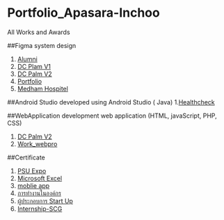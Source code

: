 # Portfolio_Apasara-Inchoo
All Works and Awards

##Figma
system design
1. [Alumni](https://www.figma.com/design/UTgcbkjfZwtNXdxj8zYT0R/alumni?)
2. [DC Plam V1](https://www.figma.com/design/3056NazGlFwFTyIfJNxooI/DC-Palm?)
3. [DC Palm V2](https://www.figma.com/design/F72iXUCg291guSt0HbLPjg/UI-DC-Plam-V2?node-id=0-1&t=z0XAIC2MwAJioKg2-1)
4. [Portfolio](https://www.figma.com/design/wtEG3vb0CG5V7uIz3XLLVj/Design-System-Web-Portfolio?)
5. [Medham Hospitel](https://www.figma.com/design/aBwQgvtTVJVNaFVf1gpkXY/Medham-Hospitel?)

##Android Studio
developed using Android Studio ( Java)
1.[Healthcheck](https://drive.google.com/file/d/1T5NMbV7U2vRyYzBiQkHB0aEVMcdzGm6F/view?usp=sharing)

##WebApplication
development  web application (HTML, javaScript, PHP, CSS)
1. [DC Palm V2](https://github.com/apasara-ic5/Portfolio_Apasara-Inchoo/tree/03cb94d9f7c7e7d79e90795dcb0c620e957cf6ec/Project%20DC%20Palm%20V2/projectPalm)
2. [Work_webpro](https://github.com/apasara-ic5/Portfolio_Apasara-Inchoo/tree/03cb94d9f7c7e7d79e90795dcb0c620e957cf6ec/Work_webpro)

##Certificate
1. [PSU Expo](https://github.com/apasara-ic5/Portfolio_Apasara-Inchoo/blob/03cb94d9f7c7e7d79e90795dcb0c620e957cf6ec/Certificate/%E0%B8%A3%E0%B8%B2%E0%B8%87%E0%B8%A7%E0%B8%B1%E0%B8%A5%20PSU%20Expo.pdf)
2. [Microsoft Excel](https://github.com/apasara-ic5/Portfolio_Apasara-Inchoo/blob/03cb94d9f7c7e7d79e90795dcb0c620e957cf6ec/Certificate/%E0%B8%AD%E0%B8%9A%E0%B8%A3%E0%B8%A1%20Microsoft%20Excel.pdf)
3. [moblie app](https://github.com/apasara-ic5/Portfolio_Apasara-Inchoo/blob/03cb94d9f7c7e7d79e90795dcb0c620e957cf6ec/Certificate/%E0%B8%AD%E0%B8%9A%E0%B8%A3%E0%B8%A1%20moblie%20app.pdf)
4. [การทำงานในองค์กร](https://github.com/apasara-ic5/Portfolio_Apasara-Inchoo/blob/03cb94d9f7c7e7d79e90795dcb0c620e957cf6ec/Certificate/%E0%B8%AD%E0%B8%9A%E0%B8%A3%E0%B8%A1%E0%B8%81%E0%B8%B2%E0%B8%A3%E0%B8%97%E0%B8%B3%E0%B8%87%E0%B8%B2%E0%B8%99%E0%B9%83%E0%B8%99%E0%B8%AD%E0%B8%87%E0%B8%84%E0%B9%8C%E0%B8%81%E0%B8%A3.pdf)
5. [ผู้ประกอบการ Start Up](https://github.com/apasara-ic5/Portfolio_Apasara-Inchoo/blob/03cb94d9f7c7e7d79e90795dcb0c620e957cf6ec/Certificate/%E0%B8%AD%E0%B8%9A%E0%B8%A3%E0%B8%A1%E0%B8%9C%E0%B8%B9%E0%B9%89%E0%B8%9B%E0%B8%A3%E0%B8%B0%E0%B8%81%E0%B8%AD%E0%B8%9A%E0%B8%81%E0%B8%B2%E0%B8%A3.pdf)
6. [Internship-SCG](https://github.com/apasara-ic5/Portfolio_Apasara-Inchoo/blob/03cb94d9f7c7e7d79e90795dcb0c620e957cf6ec/Certificate/%E0%B9%83%E0%B8%9A%E0%B8%A3%E0%B8%B1%E0%B8%9A%E0%B8%A3%E0%B8%AD%E0%B8%87%E0%B8%81%E0%B8%B2%E0%B8%A3%E0%B8%9D%E0%B8%B6%E0%B8%81%E0%B8%87%E0%B8%B2%E0%B8%99%E0%B8%9A%E0%B8%A3%E0%B8%B4%E0%B8%A9%E0%B8%B1%E0%B8%97%20SCG.pdf)
